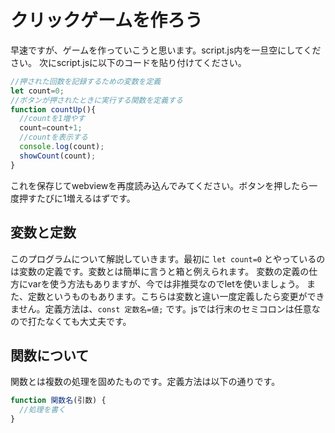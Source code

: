 # クリックゲームを作ろう
早速ですが、ゲームを作っていこうと思います。script.js内を一旦空にしてください。
次にscript.jsに以下のコードを貼り付けてください。
```js 
//押された回数を記録するための変数を定義
let count=0;
//ボタンが押されたときに実行する関数を定義する
function countUp(){
  //countを1増やす
  count=count+1;
  //countを表示する
  console.log(count);
  showCount(count);
}
```
これを保存じてwebviewを再度読み込んでみてください。ボタンを押したら一度押すたびに1増えるはずです。
## 変数と定数
このプログラムについて解説していきます。最初に `let count=0` とやっているのは変数の定義です。変数とは簡単に言うと箱と例えられます。
変数の定義の仕方にvarを使う方法もありますが、今では非推奨なのでletを使いましょう。
また、定数というものもあります。こちらは変数と違い一度定義したら変更ができません。定義方法は、`const 定数名=値;` です。jsでは行末のセミコロンは任意なので打たなくても大丈夫です。
## 関数について
関数とは複数の処理を固めたものです。定義方法は以下の通りです。
``` js
function 関数名(引数) {
  //処理を書く
}
```

